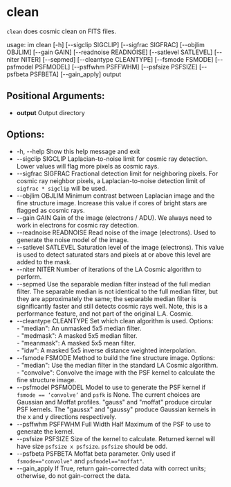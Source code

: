 # clean
`clean` does cosmic clean on FITS files.

usage: im clean [-h] [--sigclip SIGCLIP] [--sigfrac SIGFRAC] [--objlim OBJLIM] [--gain GAIN] [--readnoise READNOISE] [--satlevel SATLEVEL] [--niter NITER] [--sepmed]
                [--cleantype CLEANTYPE] [--fsmode FSMODE] [--psfmodel PSFMODEL] [--psffwhm PSFFWHM] [--psfsize PSFSIZE] [--psfbeta PSFBETA] [--gain_apply]
                output

## Positional Arguments:
  - **output**                Output directory  

## Options:
  - -h, --help                Show this help message and exit  
  - --sigclip SIGCLIP         Laplacian-to-noise limit for cosmic ray detection. Lower values will flag more pixels as cosmic rays.  
  - --sigfrac SIGFRAC         Fractional detection limit for neighboring pixels. For cosmic ray neighbor pixels, a Laplacian-to-noise detection limit of `sigfrac * sigclip` will be used.  
  - --objlim OBJLIM           Minimum contrast between Laplacian image and the fine structure image. Increase this value if cores of bright stars are flagged as cosmic rays.  
  - --gain GAIN               Gain of the image (electrons / ADU). We always need to work in electrons for cosmic ray detection.  
  - --readnoise READNOISE     Read noise of the image (electrons). Used to generate the noise model of the image.  
  - --satlevel SATLEVEL       Saturation level of the image (electrons). This value is used to detect saturated stars and pixels at or above this level are added to the mask.  
  - --niter NITER             Number of iterations of the LA Cosmic algorithm to perform.  
  - --sepmed                  Use the separable median filter instead of the full median filter. The separable median is not identical to the full median filter, but they are approximately the same; the separable median filter is significantly faster and still detects cosmic rays well. Note, this is a performance feature, and not part of the original L.A. Cosmic.  
  - --cleantype CLEANTYPE     Set which clean algorithm is used. Options:  
                              - "median": An unmasked 5x5 median filter.  
                              - "medmask": A masked 5x5 median filter.  
                              - "meanmask": A masked 5x5 mean filter.  
                              - "idw": A masked 5x5 inverse distance weighted interpolation.  
  - --fsmode FSMODE           Method to build the fine structure image. Options:  
                              - "median": Use the median filter in the standard LA Cosmic algorithm.  
                              - "convolve": Convolve the image with the PSF kernel to calculate the fine structure image.  
  - --psfmodel PSFMODEL       Model to use to generate the PSF kernel if `fsmode == ‘convolve’` and `psfk` is None. The current choices are Gaussian and Moffat profiles. "gauss" and "moffat" produce circular PSF kernels. The "gaussx" and "gaussy" produce Gaussian kernels in the x and y directions respectively.  
  - --psffwhm PSFFWHM         Full Width Half Maximum of the PSF to use to generate the kernel.  
  - --psfsize PSFSIZE         Size of the kernel to calculate. Returned kernel will have size `psfsize x psfsize`. `psfsize` should be odd.  
  - --psfbeta PSFBETA         Moffat beta parameter. Only used if `fsmode=="convolve"` and `psfmodel=="moffat"`.  
  - --gain_apply              If True, return gain-corrected data with correct units; otherwise, do not gain-correct the data.  
